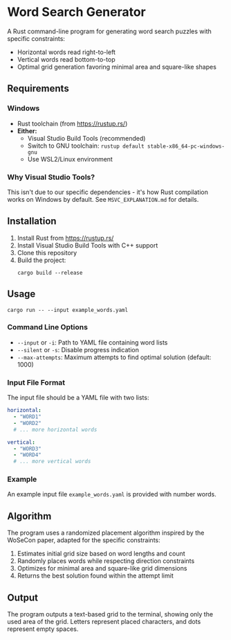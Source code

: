 # Word Search Generator

A Rust command-line program for generating word search puzzles with specific constraints:
- Horizontal words read right-to-left
- Vertical words read bottom-to-top
- Optimal grid generation favoring minimal area and square-like shapes

## Requirements

### Windows
- Rust toolchain (from https://rustup.rs/)
- **Either:**
  - Visual Studio Build Tools (recommended)
  - Switch to GNU toolchain: `rustup default stable-x86_64-pc-windows-gnu`
  - Use WSL2/Linux environment

### Why Visual Studio Tools?
This isn't due to our specific dependencies - it's how Rust compilation works on Windows by default. See `MSVC_EXPLANATION.md` for details.

## Installation

1. Install Rust from https://rustup.rs/
2. Install Visual Studio Build Tools with C++ support
3. Clone this repository
4. Build the project:
   ```
   cargo build --release
   ```

## Usage

```
cargo run -- --input example_words.yaml
```

### Command Line Options

- `--input` or `-i`: Path to YAML file containing word lists
- `--silent` or `-s`: Disable progress indication
- `--max-attempts`: Maximum attempts to find optimal solution (default: 1000)

### Input File Format

The input file should be a YAML file with two lists:

```yaml
horizontal:
  - "WORD1"
  - "WORD2"
  # ... more horizontal words

vertical:
  - "WORD3" 
  - "WORD4"
  # ... more vertical words
```

### Example

An example input file `example_words.yaml` is provided with number words.

## Algorithm

The program uses a randomized placement algorithm inspired by the WoSeCon paper, adapted for the specific constraints:

1. Estimates initial grid size based on word lengths and count
2. Randomly places words while respecting direction constraints
3. Optimizes for minimal area and square-like grid dimensions
4. Returns the best solution found within the attempt limit

## Output

The program outputs a text-based grid to the terminal, showing only the used area of the grid. Letters represent placed characters, and dots represent empty spaces.
